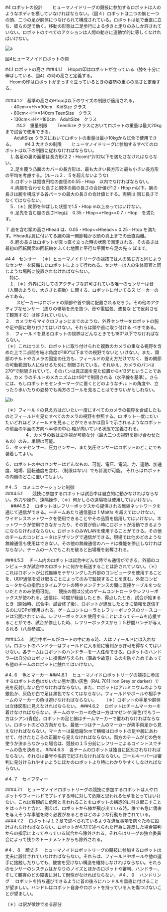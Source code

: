 #4 ロボットの設計
　　ヒューマノイドリーグの競技に参加するロボットは人のようなボディを模していなければならない。（図４）ロボットは二つの腕と一つの頭、二つの足が胴体につなげられて構成されている。ロボットは足で垂直に立ち、彼らの足で動く。移動の形態は二足歩行による歩きと走りのみしか許されていない。ロボットのすべてのアクションは人間の動きに運動学的に等しくなければいけない。  

![a](https://cloud.githubusercontent.com/assets/7608312/4429322/022710de-45e4-11e4-9658-fb20a4e94593.png)

図4ヒューマノイドロボットの例

#4.1 ロボットの高さ
###4.1.1 
　Htopの印はロボットが立っている（膝を十分に伸ばしている、図4）の時の高さと定義する。    
　Hcomの印はロボットがまっすぐ立っているときの姿勢の重心の高さと定義する。  
　　  
###4.1.2　基準の高さのHtopは以下のサイズの制限が適用される。  
 　・40cm<=H<=90cm　KidSize クラス  
 　・80cm<=H<=140cm  TeenSize　クラス  
 　・130cm<=H<=180cm　AdultSize　クラス  
　 　
#4.2　重量制限
　　TeenSize クラスにおいてロボットの重量は最大20kgまで試合で使用できる。  
　　AdultSize クラスにおいてロボットの重量は最小10kgから試合で使用できる。
　　
#4.3 大きさの制限
　　ヒューマノイドリーグに参加するすべてのロボットは以下の制限に従わなければならない。  
　１.各足の裏の面積は長方形(2.2・Hcom)^2/32以下を満たさなければならない。  
　２.足を覆う凸面のカバーの長方形は、最も大きい長方形と最も小さい長方形の平均を考慮する。(ルール２．５を超えないような)  
　３.ロボットは鉛直円柱の直径の0.55・Htop　以内でなければならない。  
　４.両腕を合わせた長さと胴体の肩の長さの合計値が1.2・Htop   m以下。腕の長さは腕を構成する各パーツの最大の長さの合計値とする。両腕は      同じ長さでなくてはならない。    
　５.（＊）関節を伸ばした状態で1.5・Htop m以上あってはいけない。  
　６.足先を含む脛の長さHlegは　0.35・Htop<=Hleg<=0.7・Htop　を満たす。  

  ７.首を含む頭の高さHhead は、0.05・Htop<=Hhead<= 0.25・Htop を満たす。Hheadは肩に付いてる腕の第一関節軸から頭の真上までの垂直距離。  
　８.脛の長さはロボットが真っ直ぐ立った時の状態で測定される。その長さは最初の回転関節の回転軸をふくむ地面と平行な平面から足の先っ      ぽまで。  

#4.4　センサー
　（＊）ヒューマノイドリーグの競技では人の感じ方と同じようなセンサーを装備したロボットによって行われる。センサーは人の生体器官と同        じような場所に設置されなければならない。  
　特に、  
　１.（＊）外界に対してのアクティブな許可されている唯一のセンサーは音（人間のような、大きさと振動）に関する、ロボットに付いてるス       ピーカーのみである。  
　 　 スピーカーはロボットの頭部や首や胴に配置されるだろう。その他のアクティブなセンサー（周りの環境を光を放つ、音や電磁気、波長な      どで反射させて観測する）は許されていない。  
 ２.　カメラからマイクロフォンにまでのような、外界センサーをロボットの腕や足や胴に取り付けてはいけない。それらは頭や首に取り付ける     べきである。  
 ３.　フィールドを見るロボットの視界はどんなときでも180°以下でなければならない。  
     （＊）これはつまり、ロボットに取り付けられた複数のカメラの重なる視野を含めた上で二点間を結ぶ角度が180°以下までの視野でないと            いけない。また、頭部のチルトやカメラの固定の仕方も、フィールドの見え方だけでなく、首の関節の可動範囲も人に似せるために            制限されている。それゆえ、カメラのパンは270°で制限されていて、そのパンは真正面を見た位置から±135°ということである。カメ           ラのチルトのメカニズムは±90°で制限される（水平線を基準）。さらには、もしロボットをセンターマークに置くとどのようなチル           トの角度や、立ったり歩いたりの姿勢でも両方のゴールを見ることはできないかもしれない。  

![b](https://cloud.githubusercontent.com/assets/7608312/4429341/b36ae7d0-45e4-11e4-9175-d47667c263de.png)

（＊）フィールドの見え方はだいたい一度にすべてのカメラの視界を合成したものとフィールドを見たすべてのカメラの視野を参照する。ロ ボット一度にだいたいどれほどフィールドを見ることができるかは図５で示されるようなロボットの前面の平面の方向へ半球の中心 軸が向いている状態で定義される。
　　
　　
 ４．カメラの数は立体視が可能な分（最大二つの視野を掛け合わせたもの）のみ。単眼は可能。    
 ５．タッチセンサー、圧力センサー、また気圧センサーはロボットのどこにでも装着してよい。    

 ６．ロボットの中のセンサーはどんなもの、可能、電圧、電流、力、運動、加速度、地場、回転速度を含む、（制限はない）でも計測が可能。      それらはロボットの内側のどこに置いてもよい。    

#４.５　コミュニケーションと制御  
###4.5.1　
　競技に参加するロボットは試合中は自立的に動かなければならない。外力や操作、遠隔操作、（＊）何かしらの遠隔物は使用してはいけない。
　
###4.5.2
　ロボットはレフリーボックスから提供される無線ネットワークを通じて通信ができる。一チームあたり通信量は 1 Mbit/s を超えてはいけない。ワイヤレスネットワークを使用できることやその品質を信用してはいけない。ネットワークが使用できなかったり、その質が低い時にロボットが活動できるようにならなければならない。ロボットのみWLANを使用することができる。その他のチームのコンピュータはテザリングで通信ができる。現場では他のどのような無線通信も使用はできない。その他の無線通信のハードは機能を停止しなければならない。チームの一人でもこれを破ると出場権を剥奪される。
  
###4.5.3
　チーム内のロボットは試合中どんな時でも通信ができる。外部のコンピュータが試合中のロボットに何かを転送することは許されていない。（＊）これはロボットが公式無線をテザリングした外部のコンピュータを使用することを、UDP通信を受け取ることによってのみで監視することを含む。外部コンピュータからの指示はタイムアウトの時やメンテナンスの間に直接ケーブルをつないだときのみ使用可能。
　競技の間は公式のゲームコントローラやレフリーボックスが使われる。通信は、時間が経過したとき、得点したとき、試合が始まるとき（開始時、試合中、試合終了後）、ロボットが違反したときに情報を送信するのにUDPが使用される。ゲームコントローラとレフリーボックスのソースコードは公開されている。レフリーボックスを使用することによってチームを応援することができ、試合が停止した時、レフリーボックスから１５秒間ハンデが与えられる（八章参照）。

###4.5.4
　試合中ボールがコートの中にある時、人はフィールドには入れない。ロボットのハンドラ―はフィールドに入る前に審判から許可を得なくてはいけない。各チームはロボットのハンドラ―を一人任命できる。ロボットのハンドラ―は自分のロボットに損傷が与えられ（事故や故意）るのを防ぐためであっても他のチームのロボットに触れてはいけない。


#４.６　色とマーカー
###4.6.1
　ヒューマノイドロボットリーグの競技に参加するロボットの色はだいたい黒か濃い灰色（RAL 7011 Iron Grey or darker）で光を反射しない色でなければならない。また、ロボットはアルミニウムのような銀色か、灰色か白で足は黒色でなくてはならない。フィールドやボールや相手チームのマーカーの色は避けなければならない。
　　（＊）ロボットの手足や胴体は立体図形に見えなければならない。
###4.6.2
　ロボットはチームマーカーを着けなければならない。チームのマーカーの色は一方はマゼンタ(赤色)でもう一方はシアン(青色)。ロボットの足と腕はチームマーカーで覆われなければならない。ロボットのどの方向からも、最低一つはチームのマーカーが両手両足から見えなければならない。マーカーは最低縦5cmで横幅はロボットの足や腕にあわせて、付けたところの正面から見えなければならない。両方のチームがどの色を使うか決まらなかった場合は、競技の１５分前にレフリーによるコイントスでチームの色を決める。
###4.6.3
　各チームのロボットは独自に区別されなければならない。それらは番号や名前で記されなければならない。ゴールキーパーは審判に見分けられやすいようにほかのロボットより特にわかりやすくしなければならない。

#４.７　セイフティー

###4.7.1
　ヒューマノイドロボットリーグの競技に参加するロボットは人やロボットやフィールドでプレイする時に対して危険と思われる仕草をとってはいけない。これは客観的に危険と言われることをロボットの構造的に引き起こすことをはっきりと含む、例えば、ロボットから棒が飛び出ている時。誰でも急に傷害を与えそうな事態を防ぐ必要があるときはどのような行動も許されている。
###4.7.2
　ロボットは１２章で述べられているような違反事項を防ぐために設計されなければならない。ロボットが4.7.1で述べられた行為に違反した場合審判からの指示によってやっている試合から除外される。それらはリーグの独立委員会によって残りのトーナメントからも除外される。




#４．８　頑丈さ
　ヒューマノイドロボットリーグの競技に参加するロボットは丈夫に設計されていなければならない。それらは、フィールドやボールや他の選手に接触したりしても、被害を受けない構造を維持しなければならない。それらのセンサーのシステムはかなりのノイズとほかのロボットや審判、ハンドラ―、そして観客のどの障害に対して耐性がなければならない。
#４．９　ハンドリング
　ロボットを持ち運びできるように首の後ろにハンドルを垂直に付けることが望ましい。ハンドルはロボット自身やロボットを持っている人を傷つけないことが望ましい。




（＊）は訳が微妙である部分

